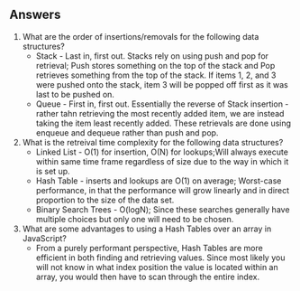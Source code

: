 ## Answers
1. What are the order of insertions/removals for the following data structures?
   - Stack - Last in, first out. Stacks rely on using push and pop for retrieval; Push stores something on the top of the stack and Pop retrieves something from the top of the stack. If items 1, 2, and 3 were pushed onto the stack, item 3 will be popped off first as it was last to be pushed on.
   - Queue - First in, first out. Essentially the reverse of Stack insertion - rather tahn retrieving the most recently added item, we are instead taking the item least recently added. These retrievals are done using enqueue and dequeue rather than push and pop.
2. What is the retreival time complexity for the following data structures?
   - Linked List - O(1) for insertion, O(N) for lookups;Will always execute within same time frame regardless of size due to the way in which it is set up.
   - Hash Table - inserts and lookups are O(1) on average; Worst-case performance, in that the performance will grow linearly and in direct proportion to the size of the data set.
   - Binary Search Trees - O(logN); Since these searches generally have multiple choices but only one will need to be chosen.
3. What are some advantages to using a Hash Tables over an array in JavaScript?
   - From a purely performant perspective, Hash Tables are more efficient in both finding and retrieving values. Since most likely you will not know in what index position the value is located within an array, you would then have to scan through the entire index.